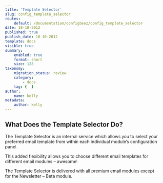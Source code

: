 ```yaml
---
title: 'Template Selector'
slug: config_template_selector
routes:
    default: /documentation/configbeez/config_template_selector
date: 18-10-2012
published: true
publish_date: 18-10-2012
template: docs
visible: true
summary:
    enabled: true
    format: short
    size: 128
taxonomy:
    migration_status: review
    category:
        - docs
    tag: {  }
author:
    name: kelly
metadata:
    author: kelly
---
```


## What Does the Template Selector Do?

The Template Selector is an internal service which allows you to select your preferred email template from within each individual module’s configuration panel.

This added flexibility allows you to choose different email templates for different email modules – awesome!

The Template Selector is delivered with all premium email modules except for the Newsletter – Beta module.

